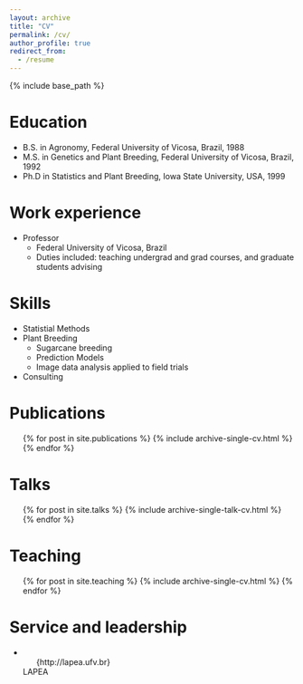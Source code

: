 ```yaml
---
layout: archive
title: "CV"
permalink: /cv/
author_profile: true
redirect_from:
  - /resume
---
```


{% include base_path %}

Education
======
* B.S. in Agronomy, Federal University of Vicosa, Brazil, 1988
* M.S. in Genetics and Plant Breeding, Federal University of Vicosa, Brazil, 1992
* Ph.D in Statistics and Plant Breeding, Iowa State University, USA, 1999

Work experience
======
* Professor
  * Federal University of Vicosa, Brazil
  * Duties included: teaching undergrad and grad courses, and graduate students advising

  
Skills
======
* Statistial Methods
* Plant Breeding
  * Sugarcane breeding
  * Prediction Models
  * Image data analysis applied to field trials
* Consulting

Publications
======
  <ul>{% for post in site.publications %}
    {% include archive-single-cv.html %}
  {% endfor %}</ul>
  
Talks
======
  <ul>{% for post in site.talks %}
    {% include archive-single-talk-cv.html %}
  {% endfor %}</ul>
  
Teaching
======
  <ul>{% for post in site.teaching %}
    {% include archive-single-cv.html %}
  {% endfor %}</ul>
  
Service and leadership
======
*  <ul>{http://lapea.ufv.br}</ul>LAPEA
